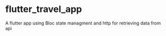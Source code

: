 # flutter_travel_app

A flutter app using Bloc state managment and http for retrieving data from api 
